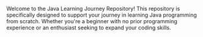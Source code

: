 Welcome to the Java Learning Journey Repository! This repository is specifically designed to support your journey in learning Java programming from scratch. Whether you're a beginner with no prior programming experience or an enthusiast seeking to expand your coding skills.
